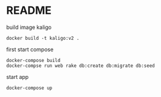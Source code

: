 # README

build image kaligo

```
docker build -t kaligo:v2 .
```

first start compose

```
docker-compose build
docker-compse run web rake db:create db:migrate db:seed
```

start app

```
docker-compose up
```
